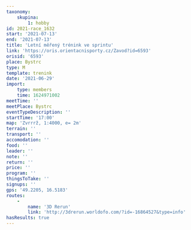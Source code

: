 ```yaml
---
taxonomy:
    skupina:
        1: hobby
id: 2021-race_1632
start: '2021-07-13'
end: '2021-07-13'
title: 'Letní měřený trénink ve sprintu'
link: 'https://oris.orientacnisporty.cz/Zavod?id=6593'
orisid: '6593'
place: Bystrc
type: M
template: trenink
date: '2021-06-29'
import:
    type: members
    time: 1624971002
meetTime: ''
meetPlace: Bystrc
eventTypeDescription: ''
startTime: '17:00'
map: 'Zvrrrž, 1:4000, e= 2m'
terrain: ''
transport: ''
accomodation: ''
food: ''
leader: ''
note: ''
return: ''
price: ''
program: ''
thingsToTake: ''
signups: ''
gps: '49.2205, 16.5183'
routes:
    -
        name: '3D Rerun'
        link: 'http://3drerun.worldofo.com/?id=-16864527&type=info'
hasResults: true
---
```


